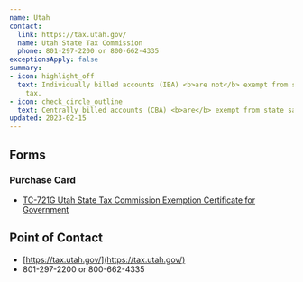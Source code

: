 ```yaml
---
name: Utah
contact:
  link: https://tax.utah.gov/
  name: Utah State Tax Commission
  phone: 801-297-2200 or 800-662-4335
exceptionsApply: false
summary:
- icon: highlight_off
  text: Individually billed accounts (IBA) <b>are not</b> exempt from state sales
    tax.
- icon: check_circle_outline
  text: Centrally billed accounts (CBA) <b>are</b> exempt from state sales tax.
updated: 2023-02-15
---
```


## Forms

### Purchase Card

* [TC-721G Utah State Tax Commission Exemption Certificate for Government](https://tax.utah.gov/forms-pubs)

## Point of Contact
- [https://tax.utah.gov/](https://tax.utah.gov/)
- 801-297-2200 or 800-662-4335